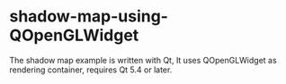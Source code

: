 # shadow-map-using-QOpenGLWidget
The shadow map example is written with Qt, It uses QOpenGLWidget as rendering container, requires Qt 5.4 or later.
